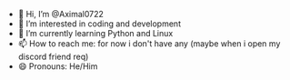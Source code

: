 - 👋 Hi, I’m @Aximal0722
- 👀 I’m interested in coding and development
- 🌱 I’m currently learning Python and Linux
- 📫 How to reach me: for now i don't have any (maybe when i open my discord friend req)
- 😄 Pronouns: He/Him

<!---
Aximal0722/Aximal0722 is a ✨ special ✨ repository because its `README.md` (this file) appears on your GitHub profile.
You can click the Preview link to take a look at your changes.
--->
